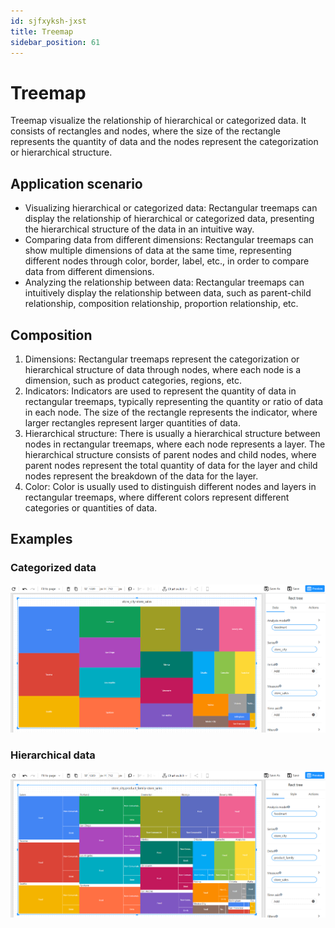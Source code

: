 ```yaml
---
id: sjfxyksh-jxst
title: Treemap
sidebar_position: 61
---
```

# Treemap

Treemap visualize the relationship of hierarchical or categorized data. It consists of rectangles and nodes, where the size of the rectangle represents the quantity of data and the nodes represent the categorization or hierarchical structure.

## Application scenario

- Visualizing hierarchical or categorized data: Rectangular treemaps can display the relationship of hierarchical or categorized data, presenting the hierarchical structure of the data in an intuitive way.
- Comparing data from different dimensions: Rectangular treemaps can show multiple dimensions of data at the same time, representing different nodes through color, border, label, etc., in order to compare data from different dimensions.
- Analyzing the relationship between data: Rectangular treemaps can intuitively display the relationship between data, such as parent-child relationship, composition relationship, proportion relationship, etc.

## Composition

1. Dimensions: Rectangular treemaps represent the categorization or hierarchical structure of data through nodes, where each node is a dimension, such as product categories, regions, etc.
2. Indicators: Indicators are used to represent the quantity of data in rectangular treemaps, typically representing the quantity or ratio of data in each node. The size of the rectangle represents the indicator, where larger rectangles represent larger quantities of data.
3. Hierarchical structure: There is usually a hierarchical structure between nodes in rectangular treemaps, where each node represents a layer. The hierarchical structure consists of parent nodes and child nodes, where parent nodes represent the total quantity of data for the layer and child nodes represent the breakdown of the data for the layer.
4. Color: Color is usually used to distinguish different nodes and layers in rectangular treemaps, where different colors represent different categories or quantities of data.

## Examples

### Categorized data

![1681027408612](../../../../static/img/en/datafor/visualizer/1681027408612.png)

### Hierarchical data

![1681027512732](../../../../static/img/en/datafor/visualizer/1681027512732.png)
